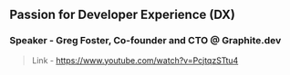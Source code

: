 ## Passion for Developer Experience (DX)

### Speaker - Greg Foster, Co-founder and CTO @ Graphite.dev

> Link - https://www.youtube.com/watch?v=PcjtqzSTtu4
